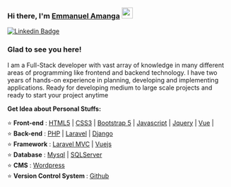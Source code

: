 ### Hi there, I'm <a href="https://emmanuelamanga.github.io/" target="_blank">Emmanuel Amanga</a> <img src="https://media.giphy.com/media/hvRJCLFzcasrR4ia7z/giphy.gif" width="25px">
[![Linkedin Badge](https://img.shields.io/badge/-LinkedIn-0e76a8?style=flat-square&logo=Linkedin&logoColor=white)](https://www.linkedin.com/in/emmanuel-amanga-b0229b167/)
<!-- [![Website Badge](https://img.shields.io/badge/Website-3b5998?style=flat-square&logo=google-chrome&logoColor=white)](http://sarwarsunjid.epizy.com/) -->
<!-- [![Instagram Badge](https://img.shields.io/badge/-Instagram-e4405f?style=flat-square&logo=Instagram&logoColor=white)](https://www.instagram.com/splitz_sunjid/) -->
<!-- [![Medium Badge](https://img.shields.io/badge/medium-%2312100E.svg?&style=flat-square&logo=medium&logoColor=white)](https://medium.com/@sarwarsunjid) -->
<!-- [![Telegram Badge](https://img.shields.io/badge/Stackoverflow-e0e0e0?style=flat-square&logo=stackoverflow&logoColor=ec7c23)](https://stackoverflow.com/users/7094919/sunjid) -->

### Glad to see you here! <!-- &nbsp; ![](https://visitor-badge.glitch.me/badge?page_id=sunjid.sunjid) -->

I am a Full-Stack developer with vast array of knowledge in many different areas of programming like frontend and backend technology. I have two years of hands-on experience in planning, developing and implementing applications. Ready for developing medium to large scale projects and ready to start your project anytime

**Get Idea about Personal Stuffs:**

⭐ <b>Front-end</b> : [HTML5](https://developer.mozilla.org/en-US/docs/Glossary/HTML5) | [CSS3](https://developer.mozilla.org/en-US/docs/Web/CSS) | [Bootstrap 5](https://getbootstrap.com/docs/5.0/getting-started/introduction/) | [Javascript](https://www.javascript.com/) | [Jquery](https://jquery.com/) | [Vue](https://vuejs.org/guide/quick-start.html) | </br>
⭐ <b>Back-end</b> : [PHP](https://www.php.net/) | [Laravel](https://laravel.com/) | [Django](https://www.djangoproject.com/) </br>
⭐ <b>Framework</b> : [Laravel MVC](https://laravel.com/) | [Vuejs](https://vuejs.org/guide/quick-start.html) </br>
⭐ <b>Database</b> : [Mysql](https://www.mysql.com/) | [SQLServer](https://www.microsoft.com/en-us/sql-server) </br>
⭐ <b>CMS</b> : [Wordpress](https://wordpress.com/) </br>
⭐ <b>Version Control System </b> : [Github](https://github.com/)</br>
